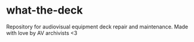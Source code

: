 # what-the-deck
Repository for audiovisual equipment deck repair and maintenance. Made with love by AV archivists &lt;3
